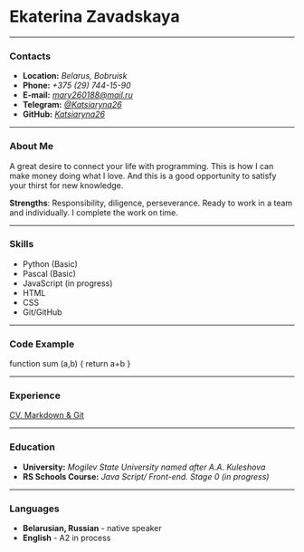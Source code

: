 # Ekaterina Zavadskaya


***


### Contacts


* **Location:** *Belarus, Bobruisk*
* **Phone:** *+375 (29) 744-15-90*
* **E-mail:** *mary260188@mail.ru*
* **Telegram:** *[@Katsiaryna26](https://t.me/Katsiaryna26)*
* **GitHub:** *[Katsiaryna26](https://github.com/Katsiaryna26)*


***


### About Me


A great desire to connect your life with programming. This is how I can make money doing what I love. And this is a good opportunity to satisfy your thirst for new knowledge.

**Strengths**: Responsibility, diligence, perseverance. Ready to work in a team and individually. I complete the work on time.


***


### Skills


* Python (Basic)
* Pascal (Basic)
* JavaScript (in progress)
* HTML
* CSS
* Git/GitHub


***


### Code Example


function sum (a,b) {
        return a+b
}


***


### Experience


[CV. Markdown & Git](https://Katsiaryna26.github.io/rsschool-cv/cv)


***


### Education


* **University:** *Mogilev State University named after A.A. Kuleshova*
* **RS Schools Course:** *Java Script/ Front-end. Stage 0 (in progress)* 


***


### Languages


* **Belarusian, Russian** - native speaker
* **English** - A2 in process

